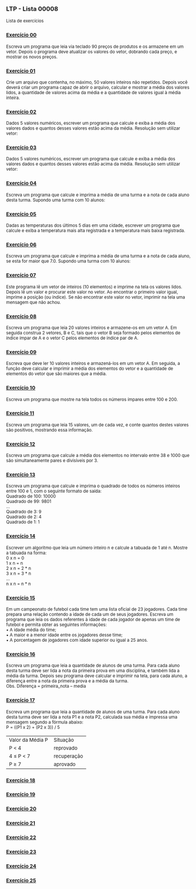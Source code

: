### LTP - Lista 00008
<sub>Lista de exercícios</sub>

### <sub>[Exercício 00](https://github.com/albertocerqueira/logica-tecnica-programacao/blob/master/src/br/com/logica/tecnicas/programacao/exercicios00008/Exercicicio00.java "Exercício 00")</sub>
<sub>Escreva um programa que leia via teclado 90 preços de produtos e os armazene em um vetor. Depois o programa deve atualizar os valores do vetor, dobrando cada preço, e mostrar os novos preços.</sub>

### <sub>[Exercício 01](https://github.com/albertocerqueira/logica-tecnica-programacao/blob/master/src/br/com/logica/tecnicas/programacao/exercicios00008/Exercicicio01.java "Exercício 01")</sub>  
<sub>Crie um arquivo que contenha, no máximo, 50 valores inteiros não repetidos. Depois você deverá criar um programa capaz de abrir o arquivo, calcular e mostrar a média dos valores lidos, a quantidade de valores acima da média e a quantidade de valores igual à média inteira.</sub>  
	 
### <sub>[Exercício 02](https://github.com/albertocerqueira/logica-tecnica-programacao/blob/master/src/br/com/logica/tecnicas/programacao/exercicios00008/Exercicicio02.java "Exercício 02")</sub>  
<sub>Dados 5 valores numéricos, escrever um programa que calcule e exiba a média dos valores dados e quantos desses valores estão acima da média. Resolução sem utilizar vetor:</sub>  
	 
### <sub>[Exercício 03](https://github.com/albertocerqueira/logica-tecnica-programacao/blob/master/src/br/com/logica/tecnicas/programacao/exercicios00008/Exercicicio03.java "Exercício 03")</sub>
<sub>Dados 5 valores numéricos, escrever um programa que calcule e exiba a média dos valores dados e quantos desses valores estão acima da média. Resolução sem utilizar vetor:</sub>  

### <sub>[Exercício 04](https://github.com/albertocerqueira/logica-tecnica-programacao/blob/master/src/br/com/logica/tecnicas/programacao/exercicios00008/Exercicicio04.java "Exercício 04")</sub>
<sub>Escreva um programa que calcule e imprima a média de uma turma e a nota de cada aluno desta turma. Supondo uma turma com 10 alunos:</sub>  
	 
### <sub>[Exercício 05](https://github.com/albertocerqueira/logica-tecnica-programacao/blob/master/src/br/com/logica/tecnicas/programacao/exercicios00008/Exercicicio05.java "Exercício 05")</sub>
<sub>Dadas as temperaturas dos últimos 5 dias em uma cidade, escrever um programa que calcule e exiba a temperatura mais alta registrada e a temperatura mais baixa registrada.</sub>  

### <sub>[Exercício 06](https://github.com/albertocerqueira/logica-tecnica-programacao/blob/master/src/br/com/logica/tecnicas/programacao/exercicios00008/Exercicicio06.java "Exercício 06")</sub>
<sub>Escreva um programa que calcule e imprima a média de uma turma e a nota de cada aluno, se esta for maior que 7.0. Supondo uma turma com 10 alunos:</sub>  

### <sub>[Exercício 07](https://github.com/albertocerqueira/logica-tecnica-programacao/blob/master/src/br/com/logica/tecnicas/programacao/exercicios00008/Exercicicio07.java "Exercício 07")</sub>
<sub>Este programa lê um vetor de inteiros (10 elementos) e imprime na tela os valores lidos. Depois lê um valor e procurar este valor no vetor. Ao encontrar o primeiro valor igual, imprime a posição (ou índice). Se não encontrar este valor no vetor, imprimir na tela uma mensagem que não achou.</sub>  

### <sub>[Exercício 08](https://github.com/albertocerqueira/logica-tecnica-programacao/blob/master/src/br/com/logica/tecnicas/programacao/exercicios00008/Exercicicio08.java "Exercício 08")</sub>
<sub>Escreva um programa que leia 20 valores inteiros e armazene-os em um vetor A. Em seguida construa 2 vetores, B e C, tais que o vetor B seja formado pelos elementos de índice ímpar de A e o vetor C pelos elementos de índice par de A.</sub>  

### <sub>[Exercício 09](https://github.com/albertocerqueira/logica-tecnica-programacao/blob/master/src/br/com/logica/tecnicas/programacao/exercicios00008/Exercicicio09.java "Exercício 09")</sub>
<sub>Escreva que deve ler 10 valores inteiros e armazená-los em um vetor A. Em seguida, a função deve calcular e imprimir a média dos elementos do vetor e a quantidade de elementos do vetor que são maiores que a média.</sub>  

### <sub>[Exercício 10](https://github.com/albertocerqueira/logica-tecnica-programacao/blob/master/src/br/com/logica/tecnicas/programacao/exercicios00008/Exercicicio10.java "Exercício 10")</sub>
<sub>Escreva um programa que mostre na tela todos os números ímpares entre 100 e 200.</sub>

### <sub>[Exercício 11](https://github.com/albertocerqueira/logica-tecnica-programacao/blob/master/src/br/com/logica/tecnicas/programacao/exercicios00008/Exercicicio11.java "Exercício 11")</sub>
<sub>Escreva um programa que leia 15 valores, um de cada vez, e conte quantos destes valores são positivos, mostrando essa informação.</sub>

### <sub>[Exercício 12](https://github.com/albertocerqueira/logica-tecnica-programacao/blob/master/src/br/com/logica/tecnicas/programacao/exercicios00008/Exercicicio12.java "Exercício 12")</sub>
<sub>Escreva um programa que calcule a média dos elementos no intervalo entre 38 e 1000 que são simultaneamente pares e divisíveis por 3.</sub>

### <sub>[Exercício 13](https://github.com/albertocerqueira/logica-tecnica-programacao/blob/master/src/br/com/logica/tecnicas/programacao/exercicios00008/Exercicicio13.java "Exercício 13")</sub>
<sub>Escreva um programa que calcule e imprima o quadrado de todos os números inteiros entre 100 e 1, com o seguinte formato de saída:  
Quadrado de 100: 10000  
Quadrado de 99: 9801  
...  
Quadrado de 3: 9  
Quadrado de 2: 4  
Quadrado de 1: 1</sub>

### <sub>[Exercício 14](https://github.com/albertocerqueira/logica-tecnica-programacao/blob/master/src/br/com/logica/tecnicas/programacao/exercicios00008/Exercicicio14.java "Exercício 14")</sub>
<sub>Escrever um algoritmo que leia um número inteiro n e calcule a tabuada de 1 até n. Mostre a tabuada na forma:  
0 x n = 0  
1 x n = n  
2 x n = 2 * n  
3 x n = 3 * n  
...   
n x n = n * n</sub>

### <sub>[Exercício 15](https://github.com/albertocerqueira/logica-tecnica-programacao/blob/master/src/br/com/logica/tecnicas/programacao/exercicios00008/Exercicicio15.java "Exercício 15")</sub>
<sub>Em um campeonato de futebol cada time tem uma lista oficial de 23 jogadores. Cada time prepara uma relação contendo a idade de cada um de seus jogadores. Escreva um programa que leia os dados referentes à idade de cada jogador de apenas um time de futebol e permita obter as seguintes informações:  
• A idade média do time;  
• A maior e a menor idade entre os jogadores desse time;  
• A porcentagem de jogadores com idade superior ou igual a 25 anos.</sub>

### <sub>[Exercício 16](https://github.com/albertocerqueira/logica-tecnica-programacao/blob/master/src/br/com/logica/tecnicas/programacao/exercicios00008/Exercicicio16.java "Exercício 16")</sub>
<sub> Escreva um programa que leia a quantidade de alunos de uma turma. Para cada aluno desta turma deve ser lida a nota da primeira prova em uma disciplina, e também lida a média da turma. Depois seu programa deve calcular e imprimir na tela, para cada aluno, a diferença entre a nota da primeira prova e a média da turma.  
Obs. Diferença = primeira_nota – media</sub>

### <sub>[Exercício 17](https://github.com/albertocerqueira/logica-tecnica-programacao/blob/master/src/br/com/logica/tecnicas/programacao/exercicios00008/Exercicicio17.java "Exercício 17")</sub>
<sub>Escreva um programa que leia a quantidade de alunos de uma turma. Para cada aluno desta turma deve ser lida a nota P1 e a nota P2, calculada sua média e impressa uma mensagem segundo a fórmula abaixo:  
P = ((P1 x 2) + (P2 x 3)) / 5</sub>
<table>
	<tr>
        <td><sub>Valor da Média P</sub></td>
        <td><sub>Situação</sub></td>
    </tr>
    <tr>
        <td><sub>P < 4</sub></td>
        <td><sub>reprovado</sub></td>
    </tr>
    <tr>
        <td><sub>4 ≤ P < 7</sub></td>
        <td><sub>recuperação</sub></td>
    </tr>
    <tr>
        <td><sub>P ≥ 7</sub></td>
        <td><sub>aprovado</sub></td>
    </tr>
</table>

### <sub>[Exercício 18](https://github.com/albertocerqueira/logica-tecnica-programacao/blob/master/src/br/com/logica/tecnicas/programacao/exercicios00008/Exercicicio18.java "Exercício 18")</sub>
<sub></sub>

### <sub>[Exercício 19](https://github.com/albertocerqueira/logica-tecnica-programacao/blob/master/src/br/com/logica/tecnicas/programacao/exercicios00008/Exercicicio19.java "Exercício 19")</sub>
<sub></sub>

### <sub>[Exercício 20](https://github.com/albertocerqueira/logica-tecnica-programacao/blob/master/src/br/com/logica/tecnicas/programacao/exercicios00008/Exercicicio20.java "Exercício 20")</sub>
<sub></sub>

### <sub>[Exercício 21](https://github.com/albertocerqueira/logica-tecnica-programacao/blob/master/src/br/com/logica/tecnicas/programacao/exercicios00008/Exercicicio21.java "Exercício 21")</sub>
<sub></sub>

### <sub>[Exercício 22](https://github.com/albertocerqueira/logica-tecnica-programacao/blob/master/src/br/com/logica/tecnicas/programacao/exercicios00008/Exercicicio22.java "Exercício 22")</sub>
<sub></sub>

### <sub>[Exercício 23](https://github.com/albertocerqueira/logica-tecnica-programacao/blob/master/src/br/com/logica/tecnicas/programacao/exercicios00008/Exercicicio23.java "Exercício 23")</sub>
<sub></sub>

### <sub>[Exercício 24](https://github.com/albertocerqueira/logica-tecnica-programacao/blob/master/src/br/com/logica/tecnicas/programacao/exercicios00008/Exercicicio24.java "Exercício 24")</sub>
<sub></sub>

### <sub>[Exercício 25](https://github.com/albertocerqueira/logica-tecnica-programacao/blob/master/src/br/com/logica/tecnicas/programacao/exercicios00008/Exercicicio25.java "Exercício 25")</sub>
<sub></sub>
